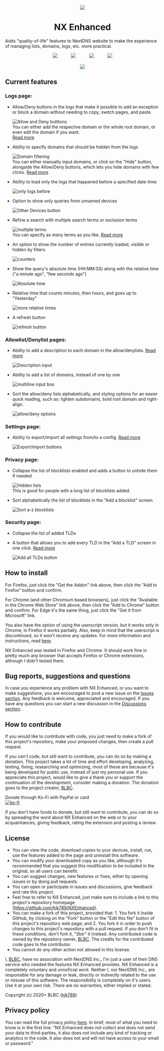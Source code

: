 <p align="center"><img src="https://i.imgur.com/NIORJ58.png"></p>
<h1 align="center">NX Enhanced</h1>
<p>Adds "quality-of-life" features to NextDNS website to make the experience of managing lists, domains, logs, etc. more practical. </p>

<p align="center">
<span align="center"><a href="https://addons.mozilla.org/addon/nx-enhanced?utm_source=github"><img src="https://i.imgur.com/K0ExDd5.png"></a></span><span>&nbsp;&nbsp;&nbsp;&nbsp;&nbsp;&nbsp;&nbsp;&nbsp;&nbsp;&nbsp;&nbsp;</span><span align="center"><a href="https://chrome.google.com/webstore/detail/nx-enhanced/ljimbekophocjbnphldoaidgkkaojcfo"><img src="https://i.imgur.com/t2z2r5G.png"></a></span><span>&nbsp;&nbsp;&nbsp;&nbsp;&nbsp;&nbsp;&nbsp;&nbsp;&nbsp;&nbsp;&nbsp;</span><span align="center"><a href="https://microsoftedge.microsoft.com/addons/detail/nx-enhanced/gkgbmecdljkkgcngomnahechobbbcihh"><img src="https://i.imgur.com/XGvzNgI.png"></a></span><span>&nbsp;&nbsp;&nbsp;&nbsp;&nbsp;&nbsp;&nbsp;&nbsp;&nbsp;&nbsp;&nbsp;</span><span align="center"><a href="https://greasyfork.org/scripts/408934-nx-enhanced" align="center"><img src="https://i.imgur.com/ovI0w6c.png"></a></span><br><br><span align="center"><a href="#how-to-contribute" align="center"><img src="https://i.imgur.com/7suNQ4m.png"></a></span>    
</p>



## Current features

### Logs page:

- Allow/Deny buttons in the logs that make it possible to add an exception or block a domain without needing to copy, switch pages, and paste.

    ![Allow and Deny butttons](https://i.imgur.com/3XNMUi1.png)    
You can either add the respective domain or the whole root domain, or even edit the domain if you want.   
[Read more](https://github.com/hjk789/NXEnhanced/wiki#an-allowdeny-button-for-each-log-entry)

- Ability to specify domains that should be hidden from the logs

    ![Domain filtering](https://i.imgur.com/l8Ouzh1.png)    
    You can either manually input domains, or click on the "Hide" button, alongside the Allow/Deny buttons, which lets you hide domains with few clicks.  [Read more](https://github.com/hjk789/NXEnhanced/wiki#ability-to-specify-domains-that-should-be-hidden-from-the-logs)

- Ability to load only the logs that happened before a specified date-time

    ![only logs before](https://i.imgur.com/FChYIoS.png)

- Option to show only queries from unnamed devices

    ![Other Devices button](https://i.imgur.com/V7HFiJL.png)

- Refine a search with multiple search terms or exclusion terms

    ![multiple terms](https://i.imgur.com/fBlxR18.png)    
    You can specify as many terms as you like. [Read more](https://github.com/hjk789/NXEnhanced/wiki#refine-a-search-with-multiple-search-terms-or-exclusion-terms)

- An option to show the number of entries currently loaded, visible or hidden by filters

    ![counters](https://i.imgur.com/8mTEDt1.png)

- Show the query's absolute time (HH:MM:SS) along with the relative time ("a minute ago", "few seconds ago")

    ![Absolute time](https://i.imgur.com/I3pGNL8.png)

- Relative time that counts minutes, then hours, and goes up to "Yesterday"

    ![more relative times](https://i.imgur.com/BhS1B6n.png)

- A refresh button

    ![refresh button](https://i.imgur.com/yBEo3mV.png)

### Allowlist/Denylist pages:

- Ability to add a description to each domain in the allow/denylists. [Read more](https://github.com/hjk789/NXEnhanced/wiki#ability-to-add-a-description-to-each-domain-in-the-denyallow-lists)

    ![Description input](https://i.imgur.com/wS2kRNG.png)

- Ability to add a list of domains, instead of one by one

    ![multiline input box](https://i.imgur.com/p5Ovg11.png)

- Sort the allow/deny lists alphabetically, and styling options for an easier quick reading, such as: lighten subdomains, bold root domain and right-align.
    
    ![allow/deny options](https://i.imgur.com/HCgekWd.png)

### Settings page:

- Ability to export/import all settings from/to a config. [Read more](https://github.com/hjk789/NXEnhanced/wiki#ability-to-exportimport-all-settings-fromto-a-config)

    ![Export/import buttons](https://i.imgur.com/2oEl8t2.png)    

### Privacy page:

- Collapse the list of blocklists enabled and adds a button to unhide them if needed

    ![Hidden lists](https://i.imgur.com/ifnmNiv.png)    
    This is good for people with a long list of blocklists added.

- Sort alphabetically the list of blocklists in the "Add a blocklist" screen

    ![Sort a-z blocklists](https://i.imgur.com/rFXduAY.png)

### Security page:

- Collapse the list of added TLDs

- A button that allows you to add every TLD in the "Add a TLD" screen in one click. [Read more](https://github.com/hjk789/NXEnhanced/wiki#a-button-that-allows-you-to-add-every-tld-in-the-add-a-tld-screen-in-one-click)

    ![Add all TLDs button](https://i.imgur.com/PDlYlF1.png)      


## How to install

For Firefox, just click the "Get the Addon" link above, then click the "Add to Firefox" button and confirm.  

For Chrome (and other Chromium based browsers), just click the "Available in the Chrome Web Store" link above, then click the "Add to Chrome" button and confirm. For Edge it's the same thing, just click the "Get it from Microsoft" link.

You also have the option of using the userscript version, but it works only in Chrome, in Firefox it works partially. Also, keep in mind that the userscript is discontinued, so it won't receive any updates. For more information and instructions, read [here](https://github.com/hjk789/NXEnhanced/tree/master/Userscript#how-to-use-it).

NX Enhanced was tested in Firefox and Chrome. It should work fine in pretty much any browser that accepts Firefox or Chrome extensions, although I didn't tested them.

## Bug reports, suggestions and questions

In case you experience any problem with NX Enhanced, or you want to make suggestions, you are encouraged to post a new issue on the [Issues section](https://github.com/hjk789/NXEnhanced/issues). Any feedback is welcome, appreciated and encouraged. If you have any questions you can start a new discussion in the [Discussions section](https://github.com/hjk789/NXEnhanced/discussions).

## How to contribute

If you would like to contribute with code, you just need to make a fork of this project's repository, make your proposed changes, then create a pull request.

If you can't code, but still want to contribute, you can do so by making a donation. This project takes a lot of time and effort developing, analyzing, testing, fixing, researching and optimizing, most of these are because it's being developed for public use, instead of just my personal use. If you appreciate this project, would like to give a thank you or support the continuation of the development, consider making a donation. The donation goes to the project creator, [BLBC](https://github.com/hjk789).

Donate through Ko-Fi with PayPal or card   
[![ko-fi](https://i.imgur.com/vkUKrrX.png)](https://ko-fi.com/hjk789)    

If you don't have funds to donate, but still want to contribute, you can do so by spreading the word about NX Enhanced on the web or to your acquaintances, giving feedback, rating the extension and posting a review.

## License

- You can view the code, download copies to your devices, install, run, use the features added to the page and uninstall this software.
- You can modify your downloaded copy as you like, although it's recommended that you suggest this modification to be included in the original, so all users can benefit.
- You can suggest changes, new features or fixes, either by opening issues or by doing pull requests. 
- You can open or participate in issues and discussions, give feedback and rate this project.
- Feel free to refer to NX Enhanced, just make sure to include a link to this project's repository homepage (https://github.com/hjk789/NXEnhanced). 
- You can make a fork of this project, provided that: 1. You fork it inside GitHub, by clicking on the "Fork" button or the "Edit this file" button of this project's repository web page; and 2. You fork it in order to push changes to this project's repository with a pull request. If you don't fit in these conditions, don't fork it, "*Star*" it instead. Any contributed code is owned by the repository owner, [BLBC](https://github.com/hjk789). The credits for the contributed code goes to the contributor.
- You cannot do any other action not allowed in this license.  

I, [BLBC](https://github.com/hjk789), have no association with NextDNS Inc., I'm just a user of their DNS service who needed the features NX Enhanced provides. NX Enhanced is a completely voluntary and unnoficial work. Neither I, nor NextDNS Inc., are responsible for any damage or leak, directly or indirectly related to the use or misuse of this software. The responsibility is completely on it's users. Use it at your own risk. There are no warranties, either implied or stated.

Copyright (c) 2020+ BLBC ([hjk789](https://github.com/hjk789))

## Privacy policy

You can read the full privacy policy [here](https://github.com/hjk789/NXEnhanced/wiki/Privacy-Policy). In brief, most of what you need to know is in the first line: "NX Enhanced does not collect and does not send your data to third-parties, it also does not include any kind of tracking or analytics in the code. It also does not and will not have access to your email or password."
